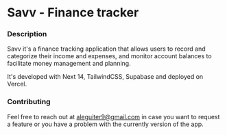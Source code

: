 # Savv - Finance tracker

### Description

Savv it's a finance tracking application that allows users to record and categorize their income and expenses, and monitor account balances to facilitate money management and planning.

It's developed with Next 14, TailwindCSS, Supabase and deployed on Vercel.

### Contributing

Feel free to reach out at [aleguiter9\@gmail.com](mailto:aleguiter9@gmail?subject=savv) in case you want to request a feature or you have a problem with the currently version of the app.
